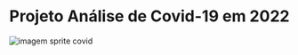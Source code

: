 <h1 align='center'> Projeto Análise de Covid-19 em 2022</h1>

![imagem sprite covid](https://i.imgur.com/OxxZ3QZ.png)
